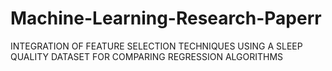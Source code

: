 # Machine-Learning-Research-Paperr
INTEGRATION OF FEATURE SELECTION TECHNIQUES USING A SLEEP QUALITY DATASET FOR COMPARING REGRESSION ALGORITHMS
